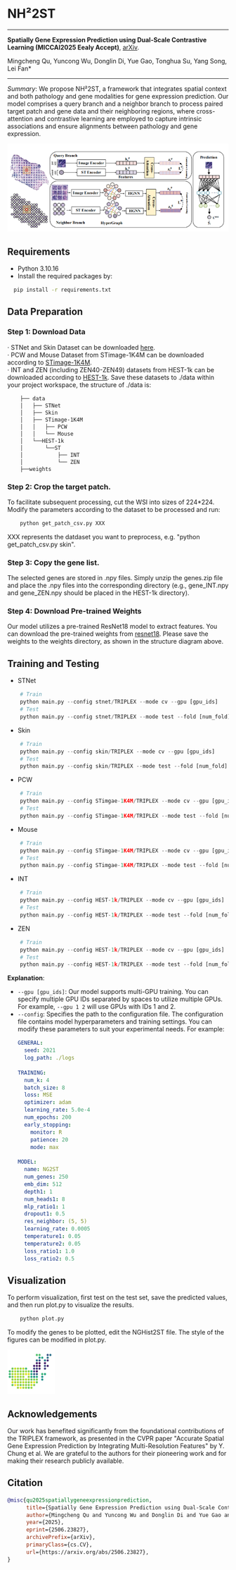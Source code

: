# NH²2ST #
***
**Spatially Gene Expression Prediction using Dual-Scale Contrastive Learning (MICCAI2025 Eealy Accept)**, [arXiv](https://arxiv.org/abs/2506.23827).

Mingcheng Qu, Yuncong Wu, Donglin Di, Yue Gao, Tonghua Su, Yang Song, Lei Fan*
***

*Summary*: We propose NH²2ST, a framework that integrates spatial context and both pathology and gene modalities for gene expression prediction. Our model comprises a query branch and a neighbor branch to process paired target patch and gene data and their neighboring regions, where cross-attention and contrastive learning are employed to capture intrinsic associations and ensure alignments between pathology and gene expression.

<img src="./imgs/framework.png" title="NH²2ST"/>

## Requirements
- Python 3.10.16
- Install the required packages by:
```bash
  pip install -r requirements.txt
```

## Data Preparation
### Step 1: Download Data
· STNet and Skin Dataset can be downloaded [here](https://drive.google.com/drive/folders/13oJqeoU5_QPy4_yeZ4eK694AGoBuQjop?usp=drive_link).\
· PCW and Mouse Dataset from STimage-1K4M can be downloaded according to [STimage-1K4M](https://github.com/JiawenChenn/STimage-1K4M).\
· INT and ZEN (including ZEN40-ZEN49) datasets from HEST-1k can be downloaded according to [HEST-1k](https://github.com/mahmoodlab/hest).
Save these datasets to ./data within your project workspace, the structure of ./data is:
```
    ├── data
    │   ├── STNet
    │   ├── Skin
    │   ├── STimage-1K4M
    │   │   ├── PCW
    │   │   └── Mouse
    │   └──HEST-1k
    │       └──ST
    │           ├── INT
    │           └── ZEN
    ├──weights
```

### Step 2: Crop the target patch.
To facilitate subsequent processing, cut the WSI into sizes of 224*224. Modify the parameters according to the dataset to be processed and run:
```python
    python get_patch_csv.py XXX
```
XXX represents the datdaset you want to preprocess, e.g. "python get_patch_csv.py skin".

### Step 3: Copy the gene list.
The selected genes are stored in .npy files. Simply unzip the genes.zip file and place the .npy files into the corresponding directory (e.g., gene_INT.npy and gene_ZEN.npy should be placed in the HEST-1k directory).

### Step 4: Download Pre-trained Weights
Our model utilizes a pre-trained ResNet18 model to extract features. You can download the pre-trained weights from [resnet18](https://github.com/ozanciga/self-supervised-histopathology/releases/download/tenpercent/tenpercent_resnet18.ckpt). Please save the weights to the weights directory, as shown in the structure diagram above.

## Training and Testing
- STNet
```python
    # Train
    python main.py --config stnet/TRIPLEX --mode cv --gpu [gpu_ids]
    # Test
    python main.py --config stnet/TRIPLEX --mode test --fold [num_fold] --model_path [path/model/weight]
```
- Skin
```python
    # Train
    python main.py --config skin/TRIPLEX --mode cv --gpu [gpu_ids]
    # Test
    python main.py --config skin/TRIPLEX --mode test --fold [num_fold] --model_path [path/model/weight]
```
- PCW
```python
    # Train
    python main.py --config STimgae-1K4M/TRIPLEX --mode cv --gpu [gpu_ids]
    # Test
    python main.py --config STimgae-1K4M/TRIPLEX --mode test --fold [num_fold] --model_path [path/model/weight]
```
- Mouse
```python
    # Train
    python main.py --config STimgae-1K4M/TRIPLEX --mode cv --gpu [gpu_ids]
    # Test
    python main.py --config STimgae-1K4M/TRIPLEX --mode test --fold [num_fold] --model_path [path/model/weight]
```
- INT
```python
    # Train
    python main.py --config HEST-1k/TRIPLEX --mode cv --gpu [gpu_ids]
    # Test
    python main.py --config HEST-1k/TRIPLEX --mode test --fold [num_fold] --model_path [path/model/weight]
```
- ZEN
```python
    # Train
    python main.py --config HEST-1k/TRIPLEX --mode cv --gpu [gpu_ids]
    # Test
    python main.py --config HEST-1k/TRIPLEX --mode test --fold [num_fold] --model_path [path/model/weight]
```
**Explanation**:
- `--gpu [gpu_ids]`: Our model supports multi-GPU training. You can specify multiple GPU IDs separated by spaces to utilize multiple GPUs. For example, `--gpu 1 2` will use GPUs with IDs 1 and 2.
- `--config`: Specifies the path to the configuration file. The configuration file contains model hyperparameters and training settings. You can modify these parameters to suit your experimental needs. For example:
    ```yaml
    GENERAL:
      seed: 2021
      log_path: ./logs
  
    TRAINING:
      num_k: 4
      batch_size: 8
      loss: MSE
      optimizer: adam
      learning_rate: 5.0e-4
      num_epochs: 200
      early_stopping:
        monitor: R
        patience: 20
        mode: max

    MODEL:
      name: NG2ST
      num_genes: 250
      emb_dim: 512
      depth1: 1
      num_heads1: 8
      mlp_ratio1: 1
      dropout1: 0.5
      res_neighbor: (5, 5)
      learning_rate: 0.0005
      temperature1: 0.05
      temperature2: 0.05
      loss_ratio1: 1.0
      loss_ratio2: 0.5
    ```
## Visualization
To perform visualization, first test on the test set, save the predicted values, and then run plot.py to visualize the results.

```python
    python plot.py
```
To modify the genes to be plotted, edit the NGHist2ST file. The style of the figures can be modified in plot.py.

<img src="./imgs/visualization.png" title="Visualization"/>

## Acknowledgements
Our work has benefited significantly from the foundational contributions of the TRIPLEX framework, as presented in the CVPR paper "Accurate Spatial Gene Expression Prediction by Integrating Multi-Resolution Features" by Y. Chung et al. We are grateful to the authors for their pioneering work and for making their research publicly available.

## Citation

```bibtex
@misc{qu2025spatiallygeneexpressionprediction,
      title={Spatially Gene Expression Prediction using Dual-Scale Contrastive Learning}, 
      author={Mingcheng Qu and Yuncong Wu and Donglin Di and Yue Gao and Tonghua Su and Yang Song and Lei Fan},
      year={2025},
      eprint={2506.23827},
      archivePrefix={arXiv},
      primaryClass={cs.CV},
      url={https://arxiv.org/abs/2506.23827}, 
}
